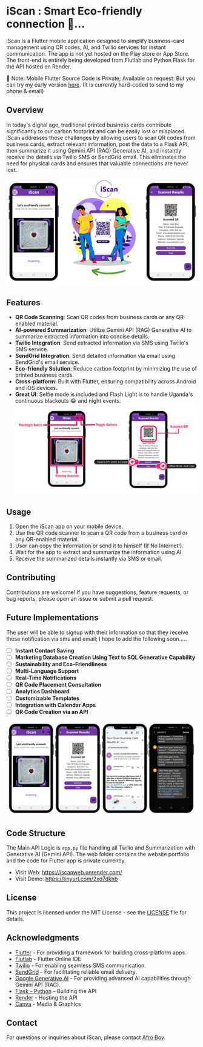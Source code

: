 # iScan : Smart Eco-friendly connection 🎉...

iScan is a Flutter mobile application designed to simplify business-card management using QR codes, AI, and Twilio services for instant communication. The app is not yet hosted on the Play store or App Store. The front-end is entirely being developed from Flutlab and Python Flask for the API hosted on Render.

📌 Note: Mobile Flutter Source Code is Private; Available on request: But you can try my early version [here](https://tinyurl.com/ym9w4x56). (It is currently hard-coded to send to my phone & email)

## Overview

In today's digital age, traditional printed business cards contribute significantly to our carbon footprint and can be easily lost or misplaced. iScan addresses these challenges by allowing users to scan QR codes from business cards, extract relevant information, post the data to a Flask API, then summarize it using Gemini API (RAG) Generative AI, and instantly receive the details via Twilio SMS or SendGrid email. This eliminates the need for physical cards and ensures that valuable connections are never lost.

![](images/iSCAN_T.png)

## Features

- **QR Code Scanning**: Scan QR codes from business cards or any QR-enabled material.
- **AI-powered Summarization**: Utilize Gemini API (RAG) Generative AI to summarize extracted information into concise details.
- **Twilio Integration**: Send extracted information via SMS using Twilio's SMS service.
- **SendGrid Integration**: Send detailed information via email using SendGrid's email service.
- **Eco-friendly Solution**: Reduce carbon footprint by minimizing the use of printed business cards.
- **Cross-platform**: Built with Flutter, ensuring compatibility across Android and iOS devices.
- **Great UI**: Selfie mode is included and Flash Light is to handle Uganda's continuous blackouts 😂 and night events.
![](images/iScanQRF.png)

## Usage

1. Open the iScan app on your mobile device.
2. Use the QR code scanner to scan a QR code from a business card or any QR-enabled material.
3. User can copy the information or send it to himself (If No Internet!).
4. Wait for the app to extract and summarize the information using AI.
5. Receive the summarized details instantly via SMS or email.

## Contributing

Contributions are welcome! If you have suggestions, feature requests, or bug reports, please open an issue or submit a pull request.

## Future Implementations
The user will be able to signup with their information so that they receive these notification via sms and email; I hope to add the following soon.....

- [ ] **Instant Contact Saving**
- [ ] **Marketing Database Creation Using Text to SQL Generative Capability**
- [ ] **Sustainability and Eco-Friendliness**
- [ ] **Multi-Language Support**
- [ ] **Real-Time Notifications**
- [ ] **QR Code Placement Consultation**
- [ ] **Analytics Dashboard**
- [ ] **Customizable Templates**
- [ ] **Integration with Calendar Apps**
- [ ] **QR Code Creation via an API**

![](images/iScanQR.png)

## Code Structure
The Main API Logic is `app.py` file handling all Twilio and Summarization with Generative AI (Gemini API). The web folder contains the website portfolio and the code for Flutter app is private currently.

- Visit Web: https://iscanweb.onrender.com/
- Visit Demo: https://tinyurl.com/2xd7dkhb

## License

This project is licensed under the MIT License - see the [LICENSE](LICENSE) file for details.

## Acknowledgments

- [Flutter](https://flutter.dev/) - For providing a framework for building cross-platform apps.
- [Flutlab](https://flutlab.io/) - Flutter Online IDE
- [Twilio](https://www.twilio.com/) - For enabling seamless SMS communication.
- [SendGrid](https://sendgrid.com/) - For facilitating reliable email delivery.
- [Google Generative AI](https://ai.google.dev/gemini-api/) - For providing advanced AI capabilities through Gemini API (RAG).
- [Flask - Python](https://flask.palletsprojects.com/) - Building the API
- [Render](https://render.com/) - Hosting the API
- [Canva](https://canva.com/) - Media & Graphics

## Contact

For questions or inquiries about iScan, please contact [Afro Boy](mailto:ronlinx6@gmail,com).
